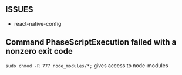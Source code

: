 ## ISSUES

- react-native-config

## Command PhaseScriptExecution failed with a nonzero exit code

`sudo chmod -R 777 node_modules/*;` gives access to node-modules
